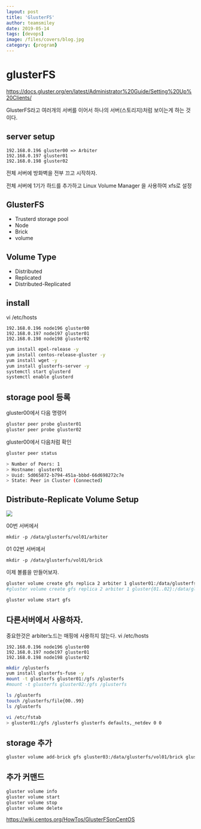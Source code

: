 ```yaml
---
layout: post
title: 'GlusterFS' 
author: teamsmiley
date: 2019-05-14
tags: [devops]
image: /files/covers/blog.jpg
category: {program}
---
```

# glusterFS

https://docs.gluster.org/en/latest/Administrator%20Guide/Setting%20Up%20Clients/

GlusterFS라고 여러개의 서버를 이어서 하나의 서버(스토리지)처럼 보이는게 하는 것이다. 

## server setup
```
192.168.0.196 gluster00 => Arbiter 
192.168.0.197 gluster01
192.168.0.198 gluster02 
```

전체 서버에 방화벽을 전부 끄고 시작하자.

전체 서버에 1기가 하드를 추가하고 Linux Volume Manager 을 사용하여 xfs로 설정 

## GlusterFS 
* Trusterd storage pool
* Node
* Brick
* volume

## Volume Type
* Distributed
* Replicated
* Distributed-Replicated

## install
vi /etc/hosts
```
192.168.0.196 node196 gluster00
192.168.0.197 node197 gluster01
192.168.0.198 node198 gluster02
```

```bash
yum install epel-release -y
yum install centos-release-gluster -y
yum install wget -y
yum install glusterfs-server -y
systemctl start glusterd
systemctl enable glusterd
```

## storage pool 등록

gluster00에서 다음 명령어 
```bash
gluster peer probe gluster01
gluster peer probe gluster02
```

gluster00에서 다음처럼 확인
```bash
gluster peer status

> Number of Peers: 1
> Hostname: gluster01
> Uuid: 5d065872-b794-451a-bbbd-66d698272c7e
> State: Peer in Cluster (Connected)
```

## Distribute-Replicate Volume Setup

![](https://cloud.githubusercontent.com/assets/10970993/7412402/23a17eae-ef60-11e4-8813-a40a2384c5c2.png)

00번 서버에서
```
mkdir -p /data/glusterfs/vol01/arbiter
```

01 02번 서버에서 
```
mkdir -p /data/glusterfs/vol01/brick
```

이제 볼륨을 만들어보자. 

```bash
gluster volume create gfs replica 2 arbiter 1 gluster01:/data/glusterfs/vol01/brick gluster02:/data/glusterfs/vol01/brick gluster00:/data/glusterfs/vol01/arbiter01
#gluster volume create gfs replica 2 arbiter 1 gluster{01..02}:/data/glusterfs/vol01/brick gluster00:/data/glusterfs/vol01/arbiter

gluster volume start gfs
```

## 다른서버에서 사용하자.
중요한것은 arbiter노드는 매핑에 사용하지 않는다. 
vi /etc/hosts
```
192.168.0.196 node196 gluster00
192.168.0.197 node197 gluster01
192.168.0.198 node198 gluster02
```

```bash
mkdir /glusterfs
yum install glusterfs-fuse -y
mount -t glusterfs gluster01:/gfs /glusterfs
#mount -t glusterfs gluster02:/gfs /glusterfs

ls /glusterfs
touch /glusterfs/file{00..99}
ls /glusterfs

vi /etc/fstab
> gluster01:/gfs /glusterfs glusterfs defaults,_netdev 0 0
```

## storage 추가 
```bash
gluster volume add-brick gfs gluster03:/data/glusterfs/vol01/brick gluster04:/data/glusterfs/vol01/brick gluster00:/data/glusterfs/vol01/arbiter02
```

## 추가 커맨드 
```bash
gluster volume info 
gluster volume start 
gluster volume stop
gluster volume delete
```

https://wiki.centos.org/HowTos/GlusterFSonCentOS





